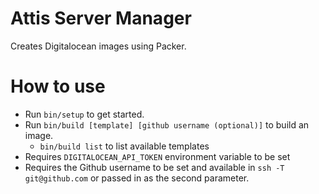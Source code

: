 Attis Server Manager
===

Creates Digitalocean images using Packer.

How to use
===

 - Run `bin/setup` to get started.
 - Run `bin/build [template] [github username (optional)]` to build an image.
    - `bin/build list` to list available templates
 - Requires `DIGITALOCEAN_API_TOKEN` environment variable to be set
 - Requires the Github username to be set and available in `ssh -T git@github.com` or passed in as the second parameter.
